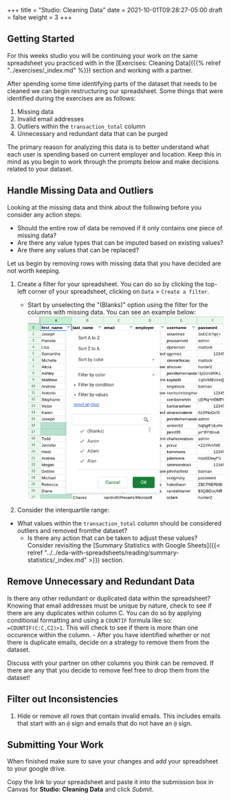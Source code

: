 +++
title = "Studio: Cleaning Data"
date = 2021-10-01T09:28:27-05:00
draft = false
weight = 3
+++

## Getting Started

For this weeks studio you will be continuing your work on the same spreadsheet you practiced with in the [Exercises: Cleaning Data]({{% relref "../exercises/_index.md" %}}) section and working with a partner.

After spending some time identifying parts of the dataset that needs to be cleaned we can begin restructuring our spreadsheet. Some things that were identified during the exercises are as follows:

1. Missing data
1. Invalid email addresses
1. Outliers within the `transaction_total` column
1. Unnecessary and redundant data that can be purged

The primary reason for analyzing this data is to better understand what each user is spending based on current employer and location. Keep this in mind as you begin to work through the prompts below and make decisions related to your dataset.

## Handle Missing Data and Outliers

Looking at the missing data and think about the following before you consider any action steps:
- Should the entire row of data be removed if it only contains one piece of missing data?
- Are there any value types that can be imputed based on existing values?
- Are there any values that can be replaced?

Let us begin by removing rows with missing data that you have decided are not worth keeping.

1. Create a filter for your spreadsheet. You can do so by clicking the top-left corner of your spreadsheet, clicking on `Data` > `Create a filter`.
    - Start by unselecting the "(Blanks)" option using the filter for the columns with missing data. You can see an example below:
    ![View of spreadsheet with the filter option opened ](pictures/unselect-blanks.png?classes=border)

1. Consider the interquartile range:
- What values within the `transaction_total` column should be considered outliers and removed fromthe dataset?
    - Is there any action that can be taken to adjust these values? Consider revisiting the [Summary Statistics with Google Sheets]({{< relref "../../eda-with-spreadsheets/reading/summary-statistics/_index.md" >}}) section.

## Remove Unnecessary and Redundant Data

Is there any other redundant or duplicated data within the spreadsheet? Knowing that email addresses must be unique by nature, check to see if there are any duplicates within column C. You can do so by applying conditional formatting and using a `COUNTIF` formula like so: `=COUNTIF(C:C,C2)>1`. This will check to see if there is more than one occurence within the column.
    - After you have identified whether or not there is duplicate emails, decide on a strategy to remove them from the dataset.

Discuss with your partner on other columns you think can be removed. If there are any that you decide to remove feel free to drop them from the dataset!

## Filter out Inconsistencies

1. Hide or remove all rows that contain invalid emails. This includes emails that start with an `@` sign and emails that do not have an `@` sign.

## Submitting Your Work

When finished make sure to save your changes and add your spreadsheet to your google drive. 

Copy the link to your spreadsheet and paste it into the submission box in Canvas for **Studio: Cleaning Data** and click *Submit*.
